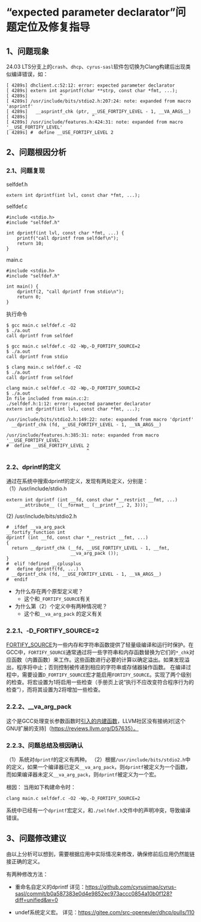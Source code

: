 # “expected parameter declarator”问题定位及修复指导
## 1、问题现象
24.03 LTS分支上的`crash`、`dhcp`、`cyrus-sasl`软件包切换为Clang构建后出现类似编译错误，如：
```abap
[ 4289s] dhclient.c:52:12: error: expected parameter declarator
[ 4289s] extern int asprintf(char **strp, const char *fmt, ...);
[ 4289s]            ^
[ 4289s] /usr/include/bits/stdio2.h:207:24: note: expanded from macro 'asprintf'
[ 4289s]   __asprintf_chk (ptr, __USE_FORTIFY_LEVEL - 1, __VA_ARGS__)
[ 4289s]                        ^
[ 4289s] /usr/include/features.h:424:31: note: expanded from macro '__USE_FORTIFY_LEVEL'
[ 4289s] #  define __USE_FORTIFY_LEVEL 2
```
## 2、问题根因分析
### 2.1、问题复现
selfdef.h
```abap
extern int dprintf(int lvl, const char *fmt, ...);
```
selfdef.c
```abap
#include <stdio.h>
#include "selfdef.h"

int dprintf(int lvl, const char *fmt, ...) {
    printf("call dprintf from selfdef\n");
    return 10;
}
```
main.c
```abap
#include <stdio.h>
#include "selfdef.h"

int main() {
    dprintf(2, "call dprintf from stdio\n");
    return 0;
}
```
执行命令
```abap
$ gcc main.c selfdef.c -O2
$ ./a.out
call dprintf from selfdef

$ gcc main.c selfdef.c -O2 -Wp,-D_FORTIFY_SOURCE=2
$ ./a.out
call dprintf from stdio

$ clang main.c selfdef.c -O2
$ ./a.out
call dprintf from selfdef

clang main.c selfdef.c -O2 -Wp,-D_FORTIFY_SOURCE=2
$ ./a.out
In file included from main.c:2:
./selfdef.h:1:12: error: expected parameter declarator
extern int dprintf(int lvl, const char *fmt, ...);
           ^
/usr/include/bits/stdio2.h:149:22: note: expanded from macro 'dprintf'
  __dprintf_chk (fd, __USE_FORTIFY_LEVEL - 1, __VA_ARGS__)
                     ^
/usr/include/features.h:385:31: note: expanded from macro '__USE_FORTIFY_LEVEL'
#  define __USE_FORTIFY_LEVEL 2
                              ^
```
### 2.2、dprintf的定义
通过在系统中搜索dprintf的定义，发现有两处定义，分别是：
（1）/usr/include/stdio.h
```abap
extern int dprintf (int __fd, const char *__restrict __fmt, ...)
     __attribute__ ((__format__ (__printf__, 2, 3)));
```
(2) /usr/include/bits/stdio2.h
```abap
#  ifdef __va_arg_pack
__fortify_function int
dprintf (int __fd, const char *__restrict __fmt, ...)
{
  return __dprintf_chk (__fd, __USE_FORTIFY_LEVEL - 1, __fmt,
                        __va_arg_pack ());
}
#  elif !defined __cplusplus
#   define dprintf(fd, ...) \
  __dprintf_chk (fd, __USE_FORTIFY_LEVEL - 1, __VA_ARGS__)
#  endif

```
* 为什么存在两个原型定义呢？
  * 这个和`_FORTIFY_SOURCE`有关
* 为什么第（2）个定义中有两种情况呢？
  * 这个和`__va_arg_pack` 的定义有关

### 2.2.1、-D_FORTIFY_SOURCE=2
[FORTIFY_SOURCE](https://www.redhat.com/en/blog/security-technologies-fortifysource)为一些内存和字符串函数提供了轻量级编译和运行时保护。在GCC中，`FORTIFY_SOURCE`通常通过将一些字符串和内存函数替换为它们的`*_chk`对应函数（内置函数）来工作。这些函数进行必要的计算以确定溢出。如果发现溢出，程序将中止；否则控制被传递到相应的字符串或存储器操作函数。
在编译过程中，需要设置`D_FORTIFY_SOURCE`宏才能启用`FORTIFY_SOURCE`。实现了两个级别的检查。将宏设置为1将启用一些检查（手册页上说“执行不应改变符合程序行为的检查”），而将其设置为2将增加一些检查。

### 2.2.2、__va_arg_pack
这个是GCC处理变长参数函数时[引入的内建函数](https://gcc.gnu.org/onlinedocs/gcc-4.7.2/gcc/Constructing-Calls.html)，LLVM社区没有接纳对[这个GNU扩展的支持]（https://reviews.llvm.org/D57635）。

### 2.2.3、问题总结及根因确认
（1）系统对`dprintf`的定义有两种。
（2）根据`/usr/include/bits/stdio2.h`中的定义，如果一个编译器已定义`__va_arg_pack`，则`dprintf`被定义为一个函数，而如果编译器未定义`__va_arg_pack`，则`dprintf`被定义为一个宏。

根因：
当用如下构建命令时：
```abap
clang main.c selfdef.c -O2 -Wp,-D_FORTIFY_SOURCE=2
```
系统中已经有一个`dprintf`宏定义，和`./selfdef.h`文件中的声明冲突，导致编译错误。

## 3、问题修改建议
由以上分析可以想到，需要根据应用中实际情况来修改，确保修前后应用仍然能链接正确的定义。

有两种修改方法：
* 重命名自定义的dprintf
详见：https://github.com/cyrusimap/cyrus-sasl/commit/b0a587383e0d4e9852ec973accc0854a10b0f128?diff=unified&w=0

* undef系统定义宏。
详见：https://gitee.com/src-openeuler/dhcp/pulls/110
